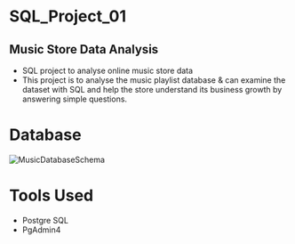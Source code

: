 # SQL_Project_01
## Music Store Data Analysis
- SQL project to analyse online music store data
- This project is to analyse the music playlist database & can examine the dataset with SQL and help the store understand its business growth by answering simple questions.
# Database
![MusicDatabaseSchema](https://github.com/gouriram/SQL_Project_01/assets/111121699/ae521e5a-1741-4edb-809b-868a8acdd590)
# Tools Used
- Postgre SQL
- PgAdmin4
